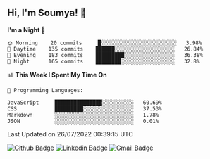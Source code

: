 ## Hi, I'm Soumya! 👋

<!--START_SECTION:waka-->
**I'm a Night 🦉** 

```text
🌞 Morning    20 commits     █░░░░░░░░░░░░░░░░░░░░░░░░   3.98% 
🌆 Daytime    135 commits    ██████░░░░░░░░░░░░░░░░░░░   26.84% 
🌃 Evening    183 commits    █████████░░░░░░░░░░░░░░░░   36.38% 
🌙 Night      165 commits    ████████░░░░░░░░░░░░░░░░░   32.8%

```


📊 **This Week I Spent My Time On** 

```text
💬 Programming Languages: 

JavaScript     ███████████████░░░░░░░░░░   60.69% 
CSS            █████████░░░░░░░░░░░░░░░░   37.53% 
Markdown       ░░░░░░░░░░░░░░░░░░░░░░░░░   1.78% 
JSON           ░░░░░░░░░░░░░░░░░░░░░░░░░   0.01%
```


 Last Updated on 26/07/2022 00:39:15 UTC
<!--END_SECTION:waka-->

[![Github Badge](https://img.shields.io/badge/-rubyruins-grey?style=for-the-badge&logo=github&logoColor=white&link=https://github.com/rubyruins/)](https://www.github.com/rubyruins/) 
[![Linkedin Badge](https://img.shields.io/badge/-Soumya%20Parekh-0072b1?style=for-the-badge&logo=Linkedin&logoColor=white&link=https://www.linkedin.com/in/Soumya-Parekh/)](https://www.linkedin.com/in/Soumya-Parekh/) 
[![Gmail Badge](https://img.shields.io/badge/-soumyaparekh.me@gmail.com-c14438?style=for-the-badge&logo=Gmail&logoColor=white&link=mailto:soumyaparekh.me@gmail.com)](mailto:soumyaparekh.me@gmail.com) 
